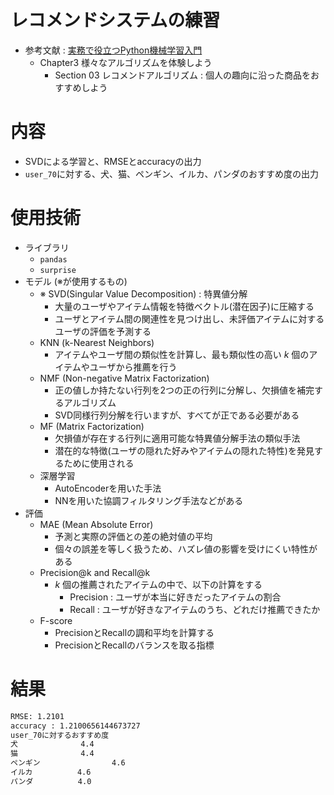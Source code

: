 # レコメンドシステムの練習
- 参考文献 : [実務で役立つPython機械学習入門](https://www.shoeisha.co.jp/book/detail/9784798184890)
  - Chapter3 様々なアルゴリズムを体験しよう
    - Section 03 レコメンドアルゴリズム : 個人の趣向に沿った商品をおすすめしよう

# 内容
- SVDによる学習と、RMSEとaccuracyの出力
- `user_70`に対する、犬、猫、ペンギン、イルカ、パンダのおすすめ度の出力

# 使用技術
- ライブラリ
  - `pandas`
  - `surprise`
- モデル (※が使用するもの)
  - ※ SVD(Singular Value Decomposition) : 特異値分解
    - 大量のユーザやアイテム情報を特徴ベクトル(潜在因子)に圧縮する
    - ユーザとアイテム間の関連性を見つけ出し、未評価アイテムに対するユーザの評価を予測する
  - KNN (k-Nearest Neighbors)
    - アイテムやユーザ間の類似性を計算し、最も類似性の高い $k$ 個のアイテムやユーザから推薦を行う
  - NMF (Non-negative Matrix Factorization)
    - 正の値しか持たない行列を2つの正の行列に分解し、欠損値を補完するアルゴリズム
    - SVD同様行列分解を行いますが、すべてが正である必要がある
  - MF (Matrix Factorization)
    - 欠損値が存在する行列に適用可能な特異値分解手法の類似手法
    - 潜在的な特徴(ユーザの隠れた好みやアイテムの隠れた特性)を発見するために使用される
  - 深層学習
    - AutoEncoderを用いた手法
    - NNを用いた協調フィルタリング手法などがある
- 評価
  - MAE (Mean Absolute Error)
    - 予測と実際の評価との差の絶対値の平均
    - 個々の誤差を等しく扱うため、ハズレ値の影響を受けにくい特性がある
  - Precision@k and Recall@k
    - $k$ 個の推薦されたアイテムの中で、以下の計算をする
      - Precision : ユーザが本当に好きだったアイテムの割合
      - Recall : ユーザが好きなアイテムのうち、どれだけ推薦できたか
  - F-score
    - PrecisionとRecallの調和平均を計算する
    - PrecisionとRecallのバランスを取る指標

# 結果
```bash
RMSE: 1.2101
accuracy : 1.2100656144673727
user_70に対するおすすめ度
犬              4.4
猫              4.4
ペンギン                4.6
イルカ          4.6
パンダ          4.0
```
